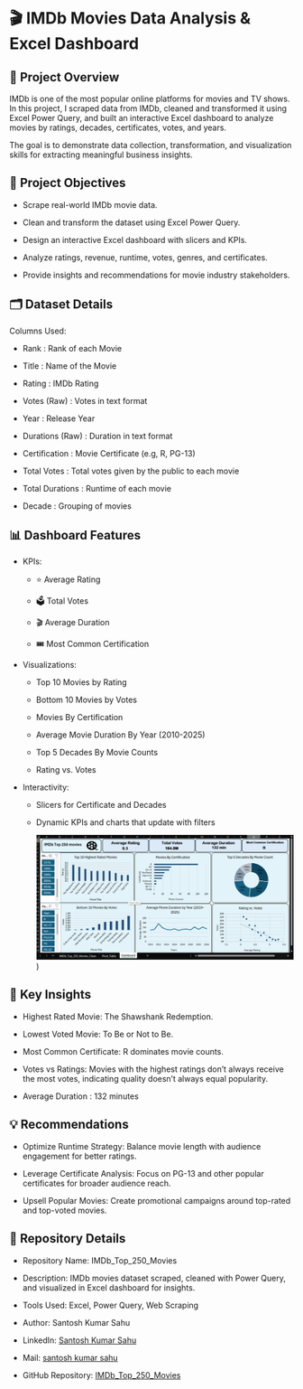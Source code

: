 #  🎬 IMDb Movies Data Analysis & Excel Dashboard  

## 📌 Project Overview
IMDb is one of the most popular online platforms for movies and TV shows.
In this project, I scraped data from IMDb, cleaned and transformed it using Excel Power Query, and built an interactive Excel dashboard to analyze movies by ratings, decades, certificates, votes, and years.

The goal is to demonstrate data collection, transformation, and visualization skills for extracting meaningful business insights.

  
## 🎯 Project Objectives
* Scrape real-world IMDb movie data.

* Clean and transform the dataset using Excel Power Query.

* Design an interactive Excel dashboard with slicers and KPIs.

* Analyze ratings, revenue, runtime, votes, genres, and certificates.

* Provide insights and recommendations for movie industry stakeholders.

  
## 🗂 Dataset Details
Columns Used:

* Rank : Rank of each Movie  

* Title : Name of the Movie
  
* Rating : IMDb Rating

* Votes (Raw) : Votes in text format
 
* Year : Release Year

* Durations (Raw) : Duration in text format

* Certification : Movie Certificate (e.g, R, PG-13)

* Total Votes : Total votes given by the public to each movie

* Total Durations : Runtime of each movie

* Decade : Grouping of movies

  
## 📊 Dashboard Features
*   KPIs:
    * ⭐ Average Rating

    * 🗳️ Total Votes

    * 🎬 Average Duration

    * 🎟️ Most Common Certification

*  Visualizations:

   * Top 10 Movies by Rating

   * Bottom 10 Movies by Votes

   * Movies By Certification

   * Average Movie Duration By Year (2010-2025)

   * Top 5 Decades By Movie Counts

   * Rating vs. Votes

*  Interactivity:

   * Slicers for Certificate and Decades

   * Dynamic KPIs and charts that update with filters
      
     ![Dashboard Screenshot](https://github.com/Santosh96736/IMDb_Top_250_Movies/blob/main/Screenshot%202025-08-21%20221449.png))

  
## 🔑 Key Insights
*  Highest Rated Movie: The Shawshank Redemption.

*  Lowest Voted Movie: To Be or Not to Be.

*  Most Common Certificate: R dominates movie counts.

*  Votes vs Ratings: Movies with the highest ratings don’t always receive the most votes, indicating quality doesn’t always equal popularity.

*  Average Duration : 132 minutes

  
## 💡 Recommendations
*  Optimize Runtime Strategy: Balance movie length with audience engagement for better ratings.

*  Leverage Certificate Analysis: Focus on PG-13 and other popular certificates for broader audience reach.

*  Upsell Popular Movies: Create promotional campaigns around top-rated and top-voted movies.

  
## 📂 Repository Details

*  Repository Name: IMDb_Top_250_Movies

*  Description: IMDb movies dataset scraped, cleaned with Power Query, and visualized in Excel dashboard for insights.

*  Tools Used: Excel, Power Query, Web Scraping

*  Author: Santosh Kumar Sahu

*  LinkedIn: [Santosh Kumar Sahu](https://www.linkedin.com/in/santosh-kumar-sahu-data-analyst)

*  Mail: [santosh kumar sahu](santosh96736@gmail.com)

*  GitHub Repository: [IMDb_Top_250_Movies](https://github.com/Santosh96736/IMDb_Top_250_Movies)


